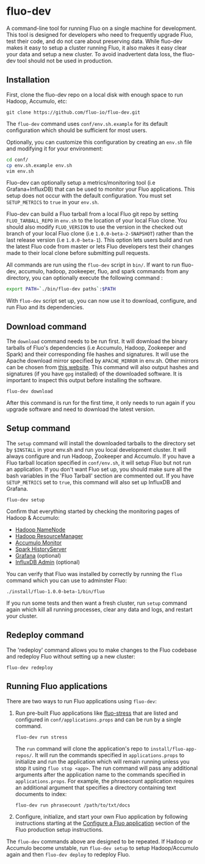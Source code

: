 fluo-dev
========

A command-line tool for running Fluo on a single machine for development.  This tool is designed for 
developers who need to frequently upgrade Fluo, test their code, and do not care about preserving 
data.  While fluo-dev makes it easy to setup a cluster running Fluo, it also makes it easy clear 
your data and setup a new cluster.  To avoid inadvertent data loss, the fluo-dev tool should not 
be used in production. 

Installation
------------

First, clone the fluo-dev repo on a local disk with enough space to run Hadoop, Accumulo, etc:

    git clone https://github.com/fluo-io/fluo-dev.git

The `fluo-dev` command uses `conf/env.sh.example` for its default configuration which should
be sufficient for most users.

Optionally, you can customize this configuration by creating an `env.sh` file and modifying it
for your environment:

```bash
cd conf/
cp env.sh.example env.sh
vim env.sh
```

Fluo-dev can optionally setup a metrics/monitoring tool (i.e Grafana+InfluxDB) that can be used 
to monitor your Fluo applications.  This setup does not occur with the default configuration. You 
must set `SETUP_METRICS` to `true` in your `env.sh`.

Fluo-dev can build a Fluo tarball from a local Fluo git repo by setting `FLUO_TARBALL_REPO` in 
`env.sh` to the location of your local Fluo clone.  You should  also modify `FLUO_VERSION` to 
use the version in the checked out branch of your local Fluo clone (i.e `1.0.0-beta-2-SNAPSHOT`) 
rather than the last release version (i.e `1.0.0-beta-1`).  This option lets users build and 
run the latest Fluo code from master or lets Fluo developers test their changes made to their 
local clone before submitting pull requests.

All commands are run using the `fluo-dev` script in `bin/`.  If want to run fluo-dev, accumulo, 
hadoop, zookeeper, fluo, and spark commands from any directory, you can optionally execute the 
following command :

```bash
export PATH=`./bin/fluo-dev paths`:$PATH
```

With `fluo-dev` script set up, you can now use it to download, configure, and run Fluo and 
its dependencies.

Download command
----------------

The `download` command needs to be run first.  It will download the binary tarballs of Fluo's dependencies 
(i.e Accumulo, Hadoop, Zookeeper and Spark) and their corresponding file hashes and signatures. It will use 
the Apache download mirror specified by `APACHE_MIRROR` in env.sh.  Other mirrors can be chosen from 
[this website][1].  This command will also output hashes and signatures (if you have `gpg` installed) of 
the downloaded software. It is important to inspect this output before installing the software.

    fluo-dev download

After this command is run for the first time, it only needs to run again if you upgrade software and need 
to download the latest version.

Setup command
-------------

The `setup` command will install the downloaded tarballs to the directory set by `$INSTALL` in
your env.sh and run you local development cluster.  It will always configure and run Hadoop, Zookeeper 
and Accumulo.  If you have a Fluo tarball location specified in `conf/env.sh`, it will setup Fluo but not 
run an application.  If you don't want Fluo set up, you should make sure all the bash variables in the 
'Fluo Tarball' section are commented out. If you have `SETUP_METRICS` set to `true`, this command will 
also set up InfluxDB and Grafana.

    fluo-dev setup

Confirm that everything started by checking the monitoring pages of Hadoop & Accumulo:
 * [Hadoop NameNode](http://localhost:50070/)
 * [Hadoop ResourceManager](http://localhost:8088/)
 * [Accumulo Monitor](http://localhost:50095/)
 * [Spark HistoryServer](http://localhost:18080/)
 * [Grafana](http://localhost:3000/) (optional)
 * [InfluxDB Admin](http://localhost:8083/) (optional)

You can verify that Fluo was installed by correctly by running the `fluo` command which you can use
to adminster Fluo:

    ./install/fluo-1.0.0-beta-1/bin/fluo

If you run some tests and then want a fresh cluster, run `setup` command again which kill all
running processes, clear any data and logs, and restart your cluster.

Redeploy command
----------------

The 'redeploy' command allows you to make changes to the Fluo codebase and redeploy Fluo without 
setting up a new cluster:

    fluo-dev redeploy

Running Fluo applications
-------------------------

There are two ways to run Fluo applications using `fluo-dev`:

1. Run pre-built Fluo applications like [fluo-stress] that are listed and configured 
   in `conf/applications.props` and can be run by a single command.

    ```
    fluo-dev run stress
    ```

   The `run` command will clone the application's repo to `install/fluo-app-repos/`.  It will
   run the commands specified in `applications.props` to initialize and run the application 
   which will remain running unless you stop it using `fluo stop <app>`.  The run command will
   pass any additional arguments after the application name to the commands specified in 
   `applications.props`.  For example, the phrasecount application requires an additional
   argument that specifies a directory containing text documents to index:

    ```
    fluo-dev run phrasecount /path/to/txt/docs
    ```

2. Configure, initialize, and start your own Fluo application by following instructions starting at
   the [Configure a Fluo application][2] section of the Fluo production setup instructions.

The `fluo-dev` commands above are designed to be repeated.  If Hadoop or Accumulo become unstable, run
`fluo-dev setup` to setup Hadoop/Accumulo again and then `fluo-dev deploy` to redeploy Fluo.

[1]: http://www.apache.org/dyn/closer.cgi
[2]: https://github.com/fluo-io/fluo/blob/master/docs/prod-fluo-setup.md#configure-a-fluo-application
[fluo-stress]: https://github.com/fluo-io/fluo-stress
